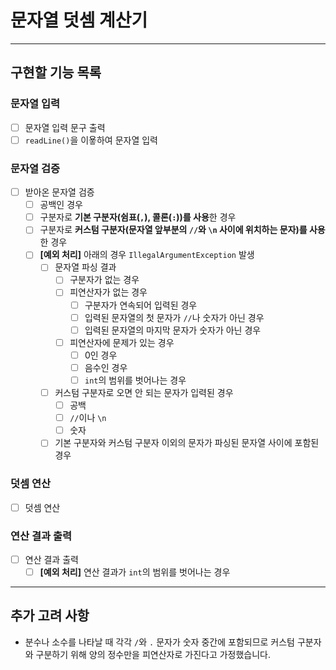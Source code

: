 # 문자열 덧셈 계산기

---

## 구현할 기능 목록

### 문자열 입력

- [ ] 문자열 입력 문구 출력
- [ ] `readLine()`을 이욯하여 문자열 입력

### 문자열 검증

- [ ] 받아온 문자열 검증
    - [ ] 공백인 경우
    - [ ] 구분자로 **기본 구분자(쉼표(`,`), 콜론(`:`))를 사용**한 경우
    - [ ] 구분자로 **커스텀 구분자(문자열 앞부분의 `//`와 `\n` 사이에 위치하는 문자)를 사용**한 경우
    - [ ] **[예외 처리]** 아래의 경우 `IllegalArgumentException` 발생
        - [ ] 문자열 파싱 결과
            - [ ] 구분자가 없는 경우
            - [ ] 피연산자가 없는 경우
                - [ ] 구분자가 연속되어 입력된 경우
                - [ ] 입력된 문자열의 첫 문자가 `//`나 숫자가 아닌 경우
                - [ ] 입력된 문자열의 마지막 문자가 숫자가 아닌 경우
            - [ ] 피연산자에 문제가 있는 경우
                - [ ] 0인 경우
                - [ ] 음수인 경우
                - [ ] `int`의 범위를 벗어나는 경우
        - [ ] 커스텀 구분자로 오면 안 되는 문자가 입력된 경우
            - [ ] 공백
            - [ ] `//`이나 `\n`
            - [ ] 숫자
        - [ ] 기본 구분자와 커스텀 구분자 이외의 문자가 파싱된 문자열 사이에 포함된 경우

### 덧셈 연산

- [ ] 덧셈 연산

### 연산 결과 출력

- [ ] 연산 결과 출력
    - [ ] **[예외 처리]** 연산 결과가 `int`의 범위를 벗어나는 경우

---

## 추가 고려 사항

- 분수나 소수를 나타날 때 각각 `/`와 `.` 문자가 숫자 중간에 포함되므로 커스텀 구분자와 구분하기 위해 양의 정수만을 피연산자로 가진다고 가정했습니다.
